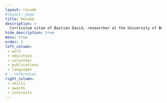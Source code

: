 ```yaml
---
layout: resume
#layout: page
title: Résumé
description: >
  Curriculum vitae of Bastian David, researcher at the University of Bonn
hide_description: true
menu: true
order: 3
left_column:
 - work
 - education
 - volunteer
 - publications
 - languages
# - references
right_column:
 - skills
 - awards
 - interests
---
```

